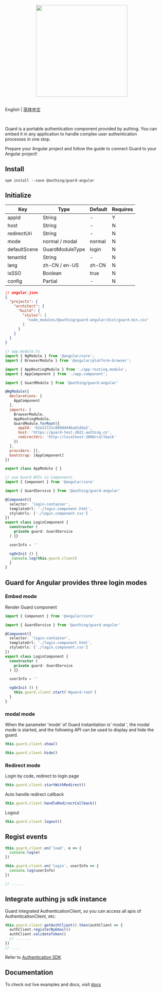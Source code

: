 <div align=center>
  <img width="300" src="https://files.authing.co/authing-console/authing-logo-new-20210924.svg" />
</div>

<br />

English | [简体中文](./README.zh_CN.md)

<br />

Guard is a portable authentication component provided by authing. You can embed it in any application to handle complex user authentication processes in one stop.

Prepare your Angular project and follow the guide to connect Guard to your Angular project!

## Install
``` shell
npm install --save @authing/guard-angular
```

## Initialize

|Key|Type|Default|Requires
|-----|----|----|----|
|appId|String| - |Y|
|host|String| - |N|
|redirectUri|String| - |N|
|mode|normal / modal|normal|N|
|defaultScene|GuardModuleType|login|N|
|tenantId|String| - | N |
|lang|zh-CN / en-US|zh-CN|N|
|isSSO|Boolean|true|N|
|config|Partial<IGuardConfig>| - | N |

``` json
// angular.json
{
  "projects": {
    "architect": {
      "build": {
        "styles": [
          "node_modules/@authing/guard-angular/dist/guard.min.css"
        ]
      }
    }
  }
}
```

``` javascript
// app.module.ts
import { NgModule } from '@angular/core';
import { BrowserModule } from '@angular/platform-browser';

import { AppRoutingModule } from './app-routing.module';
import { AppComponent } from './app.component';

import { GuardModule } from '@authing/guard-angular'

@NgModule({
  declarations: [
    AppComponent
  ],
  imports: [
    BrowserModule,
    AppRoutingModule,
    GuardModule.forRoot({
      appId: '62e22721c889dd44bad1dda2',
      host: 'https://guard-test-2022.authing.cn',
      redirectUri: 'http://localhost:3000/callback'
    })
  ],
  providers: [],
  bootstrap: [AppComponent]
})

export class AppModule { }
```

``` typescript
// use Guard APIs in Components
import { Component } from '@angular/core'

import { GuardService } from '@authing/guard-angular'

@Component({
  selector: 'login-container',
  templateUrl: './login.component.html',
  styleUrls: ['./login.component.css']
})
export class LoginComponent {
  constructor (
    private guard: GuardService
  ) {}

  userInfo = ''

  ngOnInit () {
   console.log(this.guard.client)
  }
}
```

## Guard for Angular provides three login modes

### Embed mode

Render Guard component

``` typescript
import { Component } from '@angular/core'

import { GuardService } from '@authing/guard-angular'

@Component({
  selector: 'login-container',
  templateUrl: './login.component.html',
  styleUrls: ['./login.component.css']
})
export class LoginComponent {
  constructor (
    private guard: GuardService
  ) {}

  userInfo = ''

  ngOnInit () {
    this.guard.client.start('#guard-root')
  }
}
```

### modal mode

When the parameter 'mode' of Guard instantiation is' modal ', the modal mode is started, and the following API can be used to display and hide the guard.

``` javascript
this.guard.client.show()
```

``` javascript
this.guard.client.hide()
```

### Redirect mode

Login by code, redirect to login page

``` javascript
this.guard.client.startWithRedirect()
```

Auto handle redirect callback

``` javascript
this.guard.client.handleRedirectCallback()
```

Logout

``` javascript
this.guard.client.logout()
```

## Regist events

``` javascript
this.guard.client.on('load', e => {
  console.log(e)
})

this.guard.client.on('login', userInfo => {
  console.log(userInfo)
})

// ......
```

## Integrate authing js sdk instance

Guard integrated AuthenticationClient, so you can access all apis of AuthenticationClient, etc:

``` javascript
this.guard.client.getAuthClient().then(authClient => {
  authClient.registerByEmail()
  authClient.validateToken()
  // .......
})
// ....
```

Refer to [Authentication SDK](https://docs.authing.cn/v2/reference/sdk-for-node/authentication/) 

## Documentation

To check out live examples and docs, visit [docs](https://docs.authing.cn/v2/reference/guard/v3/spa.html)

